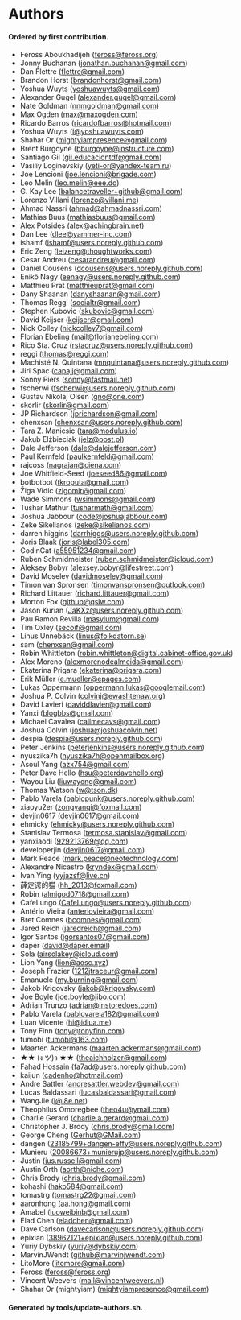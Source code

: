 # Authors

#### Ordered by first contribution.

- Feross Aboukhadijeh ([feross@feross.org](mailto:feross@feross.org))
- Jonny Buchanan ([jonathan.buchanan@gmail.com](mailto:jonathan.buchanan@gmail.com))
- Dan Flettre ([flettre@gmail.com](mailto:flettre@gmail.com))
- Brandon Horst ([brandonhorst@gmail.com](mailto:brandonhorst@gmail.com))
- Yoshua Wuyts ([yoshuawuyts@gmail.com](mailto:yoshuawuyts@gmail.com))
- Alexander Gugel ([alexander.gugel@gmail.com](mailto:alexander.gugel@gmail.com))
- Nate Goldman ([nnmgoldman@gmail.com](mailto:nnmgoldman@gmail.com))
- Max Ogden ([max@maxogden.com](mailto:max@maxogden.com))
- Ricardo Barros ([ricardofbarros@hotmail.com](mailto:ricardofbarros@hotmail.com))
- Yoshua Wuyts ([i@yoshuawuyts.com](mailto:i@yoshuawuyts.com))
- Shahar Or ([mightyiampresence@gmail.com](mailto:mightyiampresence@gmail.com))
- Brent Burgoyne ([bburgoyne@instructure.com](mailto:bburgoyne@instructure.com))
- Santiago Gil ([gil.educaciontdf@gmail.com](mailto:gil.educaciontdf@gmail.com))
- Vasiliy Loginevskiy ([yeti-or@yandex-team.ru](mailto:yeti-or@yandex-team.ru))
- Joe Lencioni ([joe.lencioni@brigade.com](mailto:joe.lencioni@brigade.com))
- Leo Melin ([leo.melin@eee.do](mailto:leo.melin@eee.do))
- G. Kay Lee ([balancetraveller+github@gmail.com](mailto:balancetraveller+github@gmail.com))
- Lorenzo Villani ([lorenzo@villani.me](mailto:lorenzo@villani.me))
- Ahmad Nassri ([ahmad@ahmadnassri.com](mailto:ahmad@ahmadnassri.com))
- Mathias Buus ([mathiasbuus@gmail.com](mailto:mathiasbuus@gmail.com))
- Alex Potsides ([alex@achingbrain.net](mailto:alex@achingbrain.net))
- Dan Lee ([dlee@yammer-inc.com](mailto:dlee@yammer-inc.com))
- ishamf ([ishamf@users.noreply.github.com](mailto:ishamf@users.noreply.github.com))
- Eric Zeng ([leizeng@thoughtworks.com](mailto:leizeng@thoughtworks.com))
- Cesar Andreu ([cesarandreu@gmail.com](mailto:cesarandreu@gmail.com))
- Daniel Cousens ([dcousens@users.noreply.github.com](mailto:dcousens@users.noreply.github.com))
- Enikő Nagy ([eenagy@users.noreply.github.com](mailto:eenagy@users.noreply.github.com))
- Matthieu Prat ([matthieuprat@gmail.com](mailto:matthieuprat@gmail.com))
- Dany Shaanan ([danyshaanan@gmail.com](mailto:danyshaanan@gmail.com))
- Thomas Reggi ([socialtr@gmail.com](mailto:socialtr@gmail.com))
- Stephen Kubovic ([skubovic@gmail.com](mailto:skubovic@gmail.com))
- David Keijser ([keijser@gmail.com](mailto:keijser@gmail.com))
- Nick Colley ([nickcolley7@gmail.com](mailto:nickcolley7@gmail.com))
- Florian Ebeling ([mail@florianebeling.com](mailto:mail@florianebeling.com))
- Rico Sta. Cruz ([rstacruz@users.noreply.github.com](mailto:rstacruz@users.noreply.github.com))
- reggi ([thomas@reggi.com](mailto:thomas@reggi.com))
- Machisté N. Quintana ([mnquintana@users.noreply.github.com](mailto:mnquintana@users.noreply.github.com))
- Jiri Spac ([capajj@gmail.com](mailto:capajj@gmail.com))
- Sonny Piers ([sonny@fastmail.net](mailto:sonny@fastmail.net))
- fscherwi ([fscherwi@users.noreply.github.com](mailto:fscherwi@users.noreply.github.com))
- Gustav Nikolaj Olsen ([gno@one.com](mailto:gno@one.com))
- skorlir ([skorlir@gmail.com](mailto:skorlir@gmail.com))
- JP Richardson ([jprichardson@gmail.com](mailto:jprichardson@gmail.com))
- chenxsan ([chenxsan@users.noreply.github.com](mailto:chenxsan@users.noreply.github.com))
- Tara Z. Manicsic ([tara@modulus.io](mailto:tara@modulus.io))
- Jakub Elżbieciak ([jelz@post.pl](mailto:jelz@post.pl))
- Dale Jefferson ([dale@dalejefferson.com](mailto:dale@dalejefferson.com))
- Paul Kernfeld ([paulkernfeld@gmail.com](mailto:paulkernfeld@gmail.com))
- rajcoss ([nagrajan@ciena.com](mailto:nagrajan@ciena.com))
- Joe Whitfield-Seed ([joeseed86@gmail.com](mailto:joeseed86@gmail.com))
- botbotbot ([tkroputa@gmail.com](mailto:tkroputa@gmail.com))
- Žiga Vidic ([zigomir@gmail.com](mailto:zigomir@gmail.com))
- Wade Simmons ([wsimmons@gmail.com](mailto:wsimmons@gmail.com))
- Tushar Mathur ([tusharmath@gmail.com](mailto:tusharmath@gmail.com))
- Joshua Jabbour ([code@joshuajabbour.com](mailto:code@joshuajabbour.com))
- Zeke Sikelianos ([zeke@sikelianos.com](mailto:zeke@sikelianos.com))
- darren higgins ([darrhiggs@users.noreply.github.com](mailto:darrhiggs@users.noreply.github.com))
- Joris Blaak ([joris@label305.com](mailto:joris@label305.com))
- CodinCat ([a55951234@gmail.com](mailto:a55951234@gmail.com))
- Ruben Schmidmeister ([ruben.schmidmeister@icloud.com](mailto:ruben.schmidmeister@icloud.com))
- Aleksey Bobyr ([alexsey.bobyr@lifestreet.com](mailto:alexsey.bobyr@lifestreet.com))
- David Moseley ([davidmoseley@gmail.com](mailto:davidmoseley@gmail.com))
- Timon van Spronsen ([timonvanspronsen@outlook.com](mailto:timonvanspronsen@outlook.com))
- Richard Littauer ([richard.littauer@gmail.com](mailto:richard.littauer@gmail.com))
- Morton Fox ([github@qslw.com](mailto:github@qslw.com))
- Jason Kurian ([JaKXz@users.noreply.github.com](mailto:JaKXz@users.noreply.github.com))
- Pau Ramon Revilla ([masylum@gmail.com](mailto:masylum@gmail.com))
- Tim Oxley ([secoif@gmail.com](mailto:secoif@gmail.com))
- Linus Unnebäck ([linus@folkdatorn.se](mailto:linus@folkdatorn.se))
- sam ([chenxsan@gmail.com](mailto:chenxsan@gmail.com))
- Robin Whittleton ([robin.whittleton@digital.cabinet-office.gov.uk](mailto:robin.whittleton@digital.cabinet-office.gov.uk))
- Alex Moreno ([alexmorenodealmeida@gmail.com](mailto:alexmorenodealmeida@gmail.com))
- Ekaterina Prigara ([ekaterina@prigara.com](mailto:ekaterina@prigara.com))
- Erik Müller ([e.mueller@epages.com](mailto:e.mueller@epages.com))
- Lukas Oppermann ([oppermann.lukas@googlemail.com](mailto:oppermann.lukas@googlemail.com))
- Joshua P. Colvin ([colvinj@ewashtenaw.org](mailto:colvinj@ewashtenaw.org))
- David Lavieri ([daviddlavier@gmail.com](mailto:daviddlavier@gmail.com))
- Yanxi ([blogbbs@gmail.com](mailto:blogbbs@gmail.com))
- Michael Cavalea ([callmecavs@gmail.com](mailto:callmecavs@gmail.com))
- Joshua Colvin ([joshua@joshuacolvin.net](mailto:joshua@joshuacolvin.net))
- despia ([despia@users.noreply.github.com](mailto:despia@users.noreply.github.com))
- Peter Jenkins ([peterjenkins@users.noreply.github.com](mailto:peterjenkins@users.noreply.github.com))
- nyuszika7h ([nyuszika7h@openmailbox.org](mailto:nyuszika7h@openmailbox.org))
- Asoul Yang ([azx754@gmail.com](mailto:azx754@gmail.com))
- Peter Dave Hello ([hsu@peterdavehello.org](mailto:hsu@peterdavehello.org))
- Wayou Liu ([liuwayong@gmail.com](mailto:liuwayong@gmail.com))
- Thomas Watson ([w@tson.dk](mailto:w@tson.dk))
- Pablo Varela ([pablopunk@users.noreply.github.com](mailto:pablopunk@users.noreply.github.com))
- xiaoyu2er ([zongyanqi@foxmail.com](mailto:zongyanqi@foxmail.com))
- devjin0617 ([devjin0617@gmail.com](mailto:devjin0617@gmail.com))
- ehmicky ([ehmicky@users.noreply.github.com](mailto:ehmicky@users.noreply.github.com))
- Stanislav Termosa ([termosa.stanislav@gmail.com](mailto:termosa.stanislav@gmail.com))
- yanxiaodi ([929213769@qq.com](mailto:929213769@qq.com))
- developerjin ([devjin0617@gmail.com](mailto:devjin0617@gmail.com))
- Mark Peace ([mark.peace@neotechnology.com](mailto:mark.peace@neotechnology.com))
- Alexandre Nicastro ([kryndex@gmail.com](mailto:kryndex@gmail.com))
- Ivan Ying ([yyjazsf@live.cn](mailto:yyjazsf@live.cn))
- 薛定谔的猫 ([hh_2013@foxmail.com](mailto:hh_2013@foxmail.com))
- Robin ([almigod0718@gmail.com](mailto:almigod0718@gmail.com))
- CafeLungo ([CafeLungo@users.noreply.github.com](mailto:CafeLungo@users.noreply.github.com))
- Antério Vieira ([anteriovieira@gmail.com](mailto:anteriovieira@gmail.com))
- Bret Comnes ([bcomnes@gmail.com](mailto:bcomnes@gmail.com))
- Jared Reich ([jaredreich@gmail.com](mailto:jaredreich@gmail.com))
- Igor Santos ([igorsantos07@gmail.com](mailto:igorsantos07@gmail.com))
- daper ([david@daper.email](mailto:david@daper.email))
- Sola ([airsolakey@icloud.com](mailto:airsolakey@icloud.com))
- Lion Yang ([lion@aosc.xyz](mailto:lion@aosc.xyz))
- Joseph Frazier ([1212jtraceur@gmail.com](mailto:1212jtraceur@gmail.com))
- Emanuele ([my.burning@gmail.com](mailto:my.burning@gmail.com))
- Jakob Krigovsky ([jakob@krigovsky.com](mailto:jakob@krigovsky.com))
- Joe Boyle ([joe.boyle@jibo.com](mailto:joe.boyle@jibo.com))
- Adrian Trunzo ([adrian@instoredoes.com](mailto:adrian@instoredoes.com))
- Pablo Varela ([pablovarela182@gmail.com](mailto:pablovarela182@gmail.com))
- Luan Vicente ([hi@idlua.me](mailto:hi@idlua.me))
- Tony Finn ([tony@tonyfinn.com](mailto:tony@tonyfinn.com))
- tumobi ([tumobi@163.com](mailto:tumobi@163.com))
- Maarten Ackermans ([maarten.ackermans@gmail.com](mailto:maarten.ackermans@gmail.com))
- ★★ (ง ツ)ว ★★ ([theaichholzer@gmail.com](mailto:theaichholzer@gmail.com))
- Fahad Hossain ([fa7ad@users.noreply.github.com](mailto:fa7ad@users.noreply.github.com))
- kaijun ([cadenho@hotmail.com](mailto:cadenho@hotmail.com))
- Andre Sattler ([andresattler.webdev@gmail.com](mailto:andresattler.webdev@gmail.com))
- Lucas Baldassari ([lucasbaldassari@gmail.com](mailto:lucasbaldassari@gmail.com))
- WangJie ([i@i8e.net](mailto:i@i8e.net))
- Theophilus Omoregbee ([theo4u@ymail.com](mailto:theo4u@ymail.com))
- Charlie Gerard ([charlie.a.gerard@gmail.com](mailto:charlie.a.gerard@gmail.com))
- Christopher J. Brody ([chris.brody@gmail.com](mailto:chris.brody@gmail.com))
- George Cheng ([Gerhut@GMail.com](mailto:Gerhut@GMail.com))
- dangen ([23185799+dangen-effy@users.noreply.github.com](mailto:23185799+dangen-effy@users.noreply.github.com))
- Munieru ([20086673+munierujp@users.noreply.github.com](mailto:20086673+munierujp@users.noreply.github.com))
- Justin ([jus.russell@gmail.com](mailto:jus.russell@gmail.com))
- Austin Orth ([aorth@niche.com](mailto:aorth@niche.com))
- Chris Brody ([chris.brody@gmail.com](mailto:chris.brody@gmail.com))
- kohashi ([hako584@gmail.com](mailto:hako584@gmail.com))
- tomastrg ([tomastrg22@gmail.com](mailto:tomastrg22@gmail.com))
- aaronhong ([aa.hong@gmail.com](mailto:aa.hong@gmail.com))
- Amabel ([luoweibinb@gmail.com](mailto:luoweibinb@gmail.com))
- Elad Chen ([eladchen@gmail.com](mailto:eladchen@gmail.com))
- Dave Carlson ([davecarlson@users.noreply.github.com](mailto:davecarlson@users.noreply.github.com))
- epixian ([38962121+epixian@users.noreply.github.com](mailto:38962121+epixian@users.noreply.github.com))
- Yuriy Dybskiy ([yuriy@dybskiy.com](mailto:yuriy@dybskiy.com))
- MarvinJWendt ([github@marvinjwendt.com](mailto:github@marvinjwendt.com))
- LitoMore ([litomore@gmail.com](mailto:litomore@gmail.com))
- Feross ([feross@feross.org](mailto:feross@feross.org))
- Vincent Weevers ([mail@vincentweevers.nl](mailto:mail@vincentweevers.nl))
- Shahar Or (mightyiam) ([mightyiampresence@gmail.com](mailto:mightyiampresence@gmail.com))

#### Generated by tools/update-authors.sh.
